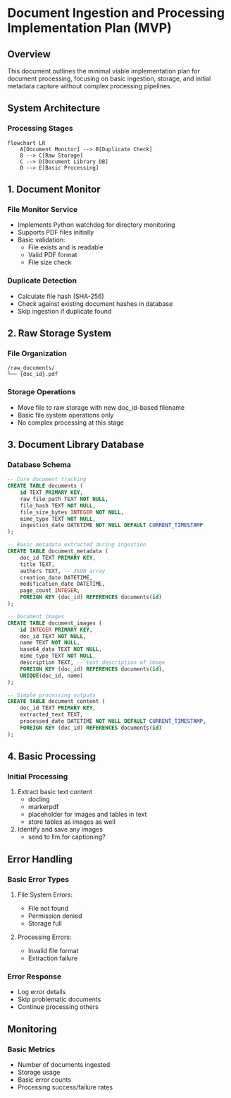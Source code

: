 # Document Ingestion and Processing Implementation Plan (MVP)

## Overview
This document outlines the minimal viable implementation plan for document processing, focusing on basic ingestion, storage, and initial metadata capture without complex processing pipelines.

## System Architecture

### Processing Stages

```mermaid
flowchart LR
    A[Document Monitor] --> B[Duplicate Check]
    B --> C[Raw Storage]
    C --> D[Document Library DB]
    D --> E[Basic Processing]
```

## 1. Document Monitor

### File Monitor Service
- Implements Python watchdog for directory monitoring
- Supports PDF files initially
- Basic validation:
  * File exists and is readable
  * Valid PDF format
  * File size check

### Duplicate Detection
- Calculate file hash (SHA-256)
- Check against existing document hashes in database
- Skip ingestion if duplicate found

## 2. Raw Storage System

### File Organization
```
/raw_documents/
└── {doc_id}.pdf
```

### Storage Operations
- Move file to raw storage with new doc_id-based filename
- Basic file system operations only
- No complex processing at this stage

## 3. Document Library Database

### Database Schema

```sql
-- Core document tracking
CREATE TABLE documents (
    id TEXT PRIMARY KEY,
    raw_file_path TEXT NOT NULL,
    file_hash TEXT NOT NULL,
    file_size_bytes INTEGER NOT NULL,
    mime_type TEXT NOT NULL,
    ingestion_date DATETIME NOT NULL DEFAULT CURRENT_TIMESTAMP
);

-- Basic metadata extracted during ingestion
CREATE TABLE document_metadata (
    doc_id TEXT PRIMARY KEY,
    title TEXT,
    authors TEXT, -- JSON array
    creation_date DATETIME,
    modification_date DATETIME,
    page_count INTEGER,
    FOREIGN KEY (doc_id) REFERENCES documents(id)
);

-- Document images
CREATE TABLE document_images (
    id INTEGER PRIMARY KEY,
    doc_id TEXT NOT NULL,
    name TEXT NOT NULL,
    base64_data TEXT NOT NULL,
    mime_type TEXT NOT NULL,
    description TEXT, -- text description of image
    FOREIGN KEY (doc_id) REFERENCES documents(id),
    UNIQUE(doc_id, name)
);

-- Simple processing outputs
CREATE TABLE document_content (
    doc_id TEXT PRIMARY KEY,
    extracted_text TEXT,
    processed_date DATETIME NOT NULL DEFAULT CURRENT_TIMESTAMP,
    FOREIGN KEY (doc_id) REFERENCES documents(id)
);
```

## 4. Basic Processing

### Initial Processing
1. Extract basic text content
    - docling 
    - markerpdf
    - placeholder for images and tables in text
    - store tables as images as well
2. Identify and save any images
    - send to llm for captioning?


## Error Handling

### Basic Error Types
1. File System Errors:
   - File not found
   - Permission denied
   - Storage full

2. Processing Errors:
   - Invalid file format
   - Extraction failure

### Error Response
- Log error details
- Skip problematic documents
- Continue processing others

## Monitoring

### Basic Metrics
- Number of documents ingested
- Storage usage
- Basic error counts
- Processing success/failure rates

